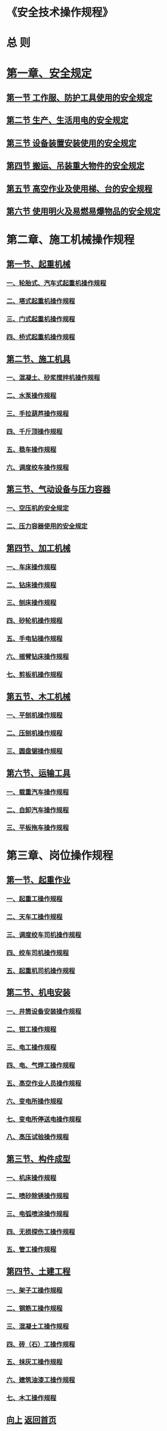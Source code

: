 # <a id="up">《安全技术操作规程》</a>

# 总        则

# [第一章、安全规定](/安全技术操作规程/1.0.安全规定.md#up)
## [第一节	工作服、防护工具使用的安全规定](/安全技术操作规程/1.0.安全规定.md#1.1.1)
## [第二节	生产、生活用电的安全规定](/安全技术操作规程/1.0.安全规定.md#1.1.2)
## [第三节	设备装置安装使用的安全规定](/安全技术操作规程/1.0.安全规定.md#1.1.3)
## [第四节	搬运、吊装重大物件的安全规定](/安全技术操作规程/1.0.安全规定.md#1.1.4)
## [第五节	高空作业及使用梯、台的安全规程](/安全技术操作规程/1.0.安全规定.md#1.1.5)
## [第六节	使用明火及易燃易爆物品的安全规定](/安全技术操作规程/1.0.安全规定.md#1.1.6)

# 第二章、施工机械操作规程
## [第一节、起重机械](/安全技术操作规程/2.1.起重机械.md#up)
### [一、轮胎式、汽车式起重机操作规程](/安全技术操作规程/2.1.起重机械.md#2.1.1)
### [二、塔式起重机操作规程](/安全技术操作规程/2.1.起重机械.md#2.1.2)
### [三、门式起重机操作规程](/安全技术操作规程/2.1.起重机械.md#2.1.3)
### [四、桥式起重机操作规程](/安全技术操作规程/2.1.起重机械.md#2.1.4)
## [第二节、施工机具](/安全技术操作规程/2.2.施工机具.md#up)
### [一、混凝土、砂浆搅拌机操作规程](/安全技术操作规程/2.2.施工机具.md#2.2.1)
### [二、水泵操作规程](/安全技术操作规程/2.2.施工机具.md#2.2.2)
### [三、手拉葫芦操作规程](/安全技术操作规程/2.2.施工机具.md#2.2.3)
### [四、千斤顶操作规程](/安全技术操作规程/2.2.施工机具.md#2.2.4)
### [五、稳车操作规程](/安全技术操作规程/2.2.施工机具.md#2.2.5)
### [六、调度绞车操作规程](/安全技术操作规程/2.2.施工机具.md#2.2.6)
## [第三节、气动设备与压力容器](/安全技术操作规程/2.3.气动设备与压力容器.md#up)
### [一、空压机的安全规定](/安全技术操作规程/2.3.气动设备与压力容器.md#2.3.1)
### [二、压力容器使用的安全规定](/安全技术操作规程/2.3.气动设备与压力容器.md#2.3.2)
## [第四节、加工机械](/安全技术操作规程/2.4.加工机械.md#up)
### [一、车床操作规程](/安全技术操作规程/2.4.加工机械.md#2.4.1)
### [二、钻床操作规程](/安全技术操作规程/2.4.加工机械.md#2.4.2)
### [三、刨床操作规程](/安全技术操作规程/2.4.加工机械.md#2.4.3)
### [四、砂轮机操作规程](/安全技术操作规程/2.4.加工机械.md#2.4.4)
### [五、手电钻操作规程](/安全技术操作规程/2.4.加工机械.md#2.4.5)
### [六、摇臂钻床操作规程](/安全技术操作规程/2.4.加工机械.md#2.4.6)
### [七、剪板机操作规程](/安全技术操作规程/2.4.加工机械.md#2.4.7)
## [第五节、木工机械](/安全技术操作规程/2.5.木工机械.md#up)
### [一、平刨机操作规程](/安全技术操作规程/2.5.木工机械.md#2.5.1)
### [二、压刨机操作规程](/安全技术操作规程/2.5.木工机械.md#2.5.2)
### [三、圆盘锯操作规程](/安全技术操作规程/2.5.木工机械.md#2.5.3)
## [第六节、运输工具](/安全技术操作规程/2.6.运输工具.md#up)
### [一、载重汽车操作规程](/安全技术操作规程/2.6.运输工具.md#2.6.1)
### [二、自卸汽车操作规程](/安全技术操作规程/2.6.运输工具.md#2.6.2)
### [三、平板拖车操作规程](/安全技术操作规程/2.6.运输工具.md#2.6.3)

# 第三章、岗位操作规程
## [第一节、起重作业](/安全技术操作规程/3.1.起重作业.md#up)
### [一、起重工操作规程](/安全技术操作规程/3.1.起重作业.md#3.1.1)
### [二、天车工操作规程](/安全技术操作规程/3.1.起重作业.md#3.1.2)
### [三、调度绞车司机操作规程](/安全技术操作规程/3.1.起重作业.md#3.1.3)
### [四、绞车司机操作规程](/安全技术操作规程/3.1.起重作业.md#3.1.4)
### [五、起重机司机操作规程](/安全技术操作规程/3.1.起重作业.md#3.1.5)
## [第二节、机电安装](/安全技术操作规程/3.2.机电安装.md#up)
### [一、井筒设备安装操作规程](/安全技术操作规程/3.2.机电安装.md#3.2.1)
### [二、钳工操作规程](/安全技术操作规程/3.2.机电安装.md#3.2.2)
### [三、电工操作规程](/安全技术操作规程/3.2.机电安装.md#3.2.3)
### [四、电、气焊工操作规程](/安全技术操作规程/3.2.机电安装.md#3.2.4)
### [五、高空作业人员操作规程](/安全技术操作规程/3.2.机电安装.md#3.2.5)
### [六、变电所操作规程](/安全技术操作规程/3.2.机电安装.md#3.2.6)
### [七、变电所停送电操作规程](/安全技术操作规程/3.2.机电安装.md#3.2.7)
### [八、高压试验操作规程](/安全技术操作规程/3.2.机电安装.md#3.2.8)
## [第三节、构件成型](/安全技术操作规程/3.3.构件成型.md#up)
### [一、机床操作规程](/安全技术操作规程/3.3.构件成型.md#3.3.1)
### [二、喷砂除锈操作规程](/安全技术操作规程/3.3.构件成型.md#3.3.2)
### [三、电弧喷涂操作规程](/安全技术操作规程/3.3.构件成型.md#3.3.3)
### [四、无损探伤工操作规程](/安全技术操作规程/3.3.构件成型.md#3.3.4)
### [五、管工操作规程](/安全技术操作规程/3.3.构件成型.md#3.3.5)
## [第四节、土建工程](/安全技术操作规程/3.4.土建工程.md#up)
### [一、架子工操作规程](/安全技术操作规程/3.4.土建工程.md#3.4.1)
### [二、钢筋工操作规程](/安全技术操作规程/3.4.土建工程.md#3.4.2)
### [三、混凝土工操作规程](/安全技术操作规程/3.4.土建工程.md#3.4.3)
### [四、砖（石）工操作规程](/安全技术操作规程/3.4.土建工程.md#3.4.4)
### [五、抹灰工操作规程](/安全技术操作规程/3.4.土建工程.md#3.4.5)
### [六、建筑油漆工操作规程](/安全技术操作规程/3.4.土建工程.md#3.4.6)
### [七、木工操作规程](/安全技术操作规程/3.4.土建工程.md#3.4.7)

## [向上](#up)      [返回首页](https://blog.iiiid.com/)
